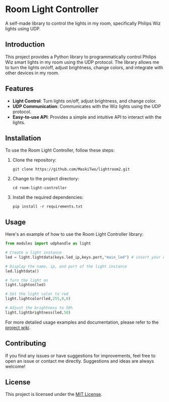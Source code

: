 # Room Light Controller

A self-made library to control the lights in my room, specifically Philips Wiz lights using UDP.

## Introduction
This project provides a Python library to programmatically control Philips Wiz smart lights in my room using the UDP protocol. The library allows me to turn the lights on/off, adjust brightness, change colors, and integrate with other devices in my room.

## Features
- **Light Control**: Turn lights on/off, adjust brightness, and change color.
- **UDP Communication**: Communicates with the Wiz lights using the UDP protocol.
- **Easy-to-use API**: Provides a simple and intuitive API to interact with the lights.

## Installation
To use the Room Light Controller, follow these steps:

1. Clone the repository:
   ```
   git clone https://github.com/MaskiTwo/lightroom2.git
   ```
2. Change to the project directory:
   ```
   cd room-light-controller
   ```
3. Install the required dependencies:
   ```
   pip install -r requirements.txt
   ```

## Usage
Here's an example of how to use the Room Light Controller library:

```python
from modules import udphandle as light

# Create a light instance
led = light.lightdata(keys.led_ip,keys.port,"main_led") # insert your own ip and port, the "main_led" is just naming and is opsional

# Display the name, ip, and port of the light instance
led.lightdata()

# Turn the light on
light.lighton(led)

# Set the light color to red
light.lightcolor(led,255,0,0)

# Adjust the brightness to 50%
light.lightbrightness(led,50)
```

For more detailed usage examples and documentation, please refer to the [project wiki](https://github.com/yourusername/room-light-controller/wiki).

## Contributing
If you find any issues or have suggestions for improvements, feel free to open an issue or contact me directly. Suggestions and ideas are always welcome!

## License
This project is licensed under the [MIT License](LICENSE).
